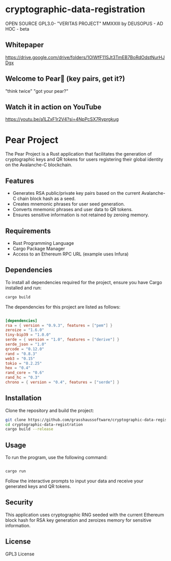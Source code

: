 # cryptographic-data-registration
OPEN SOURCE GPL3.0- "VERITAS PROJECT" MMXXIII by DEUSOPUS - AD HOC - beta

## Whitepaper
https://drive.google.com/drive/folders/1OIWfF11SJt3TmEB7BoRdOdstNurHJDgx

## Welcome to Pear🍐 (key pairs, get it?)
"think twice"
"got your pear?"

## Watch it in action on YouTube
https://youtu.be/a1LZxF1r2V4?si=4NpPcSX7Ryprgkug

# Pear Project

The Pear Project is a Rust application that facilitates the generation of cryptographic keys and QR tokens for users registering their global identity on the Avalanche-C blockchain.

## Features

- Generates RSA public/private key pairs based on the current Avalanche-C chain block hash as a seed.
- Creates mnemonic phrases for user seed generation.
- Converts mnemonic phrases and user data to QR tokens.
- Ensures sensitive information is not retained by zeroing memory.

## Requirements

- Rust Programming Language
- Cargo Package Manager
- Access to an Ethereum RPC URL (example uses Infura)

## Dependencies

To install all dependencies required for the project, ensure you have Cargo installed and run:

```bash
cargo build
```

The dependencies for this project are listed as follows:

```toml

[dependencies]
rsa = { version = "0.9.3", features = ["pem"] }
zeroize = "1.6.0"
tiny-bip39 = "1.0.0"
serde = { version = "1.0", features = ["derive"] }
serde_json = "1.0"
qrcode = "0.12.0"
rand = "0.8.3"
web3 = "0.15"
tokio = "0.2.25"
hex = "0.4"
rand_core = "0.6"
rand_hc = "0.3"
chrono = { version = "0.4", features = ["serde"] }
```

## Installation

Clone the repository and build the project:

```bash
git clone https://github.com/grasshaussoftware/cryptographic-data-registration.git
cd cryptographic-data-registration
cargo build --release
```
## Usage

To run the program, use the following command:

```bash

cargo run

```

Follow the interactive prompts to input your data and receive your generated keys and QR tokens.

## Security

This application uses cryptographic RNG seeded with the current Ethereum block hash for RSA key generation and zeroizes memory for sensitive information.
## License

GPL3 License
